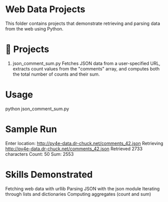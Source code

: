 # Web Data Projects
This folder contains projects that demonstrate retrieving and parsing data from the web using Python.
# 📌 Projects
1. json_comment_sum.py
Fetches JSON data from a user-specified URL, extracts count values from the "comments" array, and computes both the total number of counts and their sum.
# Usage
python json_comment_sum.py
# Sample Run
Enter location: http://py4e-data.dr-chuck.net/comments_42.json
Retrieving http://py4e-data.dr-chuck.net/comments_42.json
Retrieved 2733 characters
Count: 50
Sum: 2553
# Skills Demonstrated
Fetching web data with urllib
Parsing JSON with the json module
Iterating through lists and dictionaries
Computing aggregates (count and sum)


